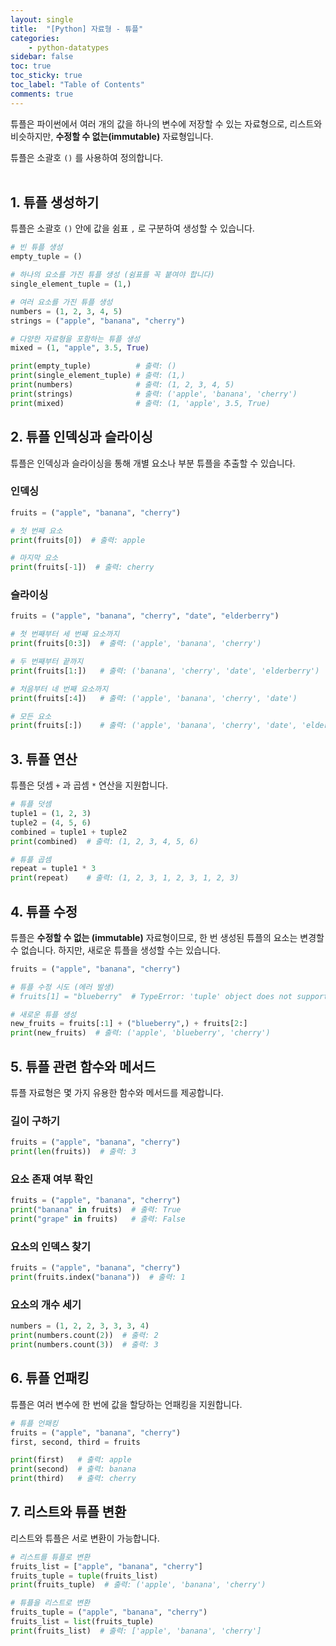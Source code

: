 ```yaml
---
layout: single
title:  "[Python] 자료형 - 튜플"
categories: 
    - python-datatypes
sidebar: false
toc: true
toc_sticky: true
toc_label: "Table of Contents"
comments: true
---
```




튜플은 파이썬에서 여러 개의 값을 하나의 변수에 저장할 수 있는 자료형으로, 리스트와 비슷하지만, **수정할 수 없는(immutable)** 자료형입니다.

튜플은 소괄호 `()` 를 사용하여 정의합니다.
<br><br>

## 1. 튜플 생성하기
튜플은 소괄호 `()` 안에 값을 쉼표 `,` 로 구분하여 생성할 수 있습니다.

```python
# 빈 튜플 생성
empty_tuple = ()

# 하나의 요소를 가진 튜플 생성 (쉼표를 꼭 붙여야 합니다)
single_element_tuple = (1,)

# 여러 요소를 가진 튜플 생성
numbers = (1, 2, 3, 4, 5)
strings = ("apple", "banana", "cherry")

# 다양한 자료형을 포함하는 튜플 생성
mixed = (1, "apple", 3.5, True)

print(empty_tuple)          # 출력: ()
print(single_element_tuple) # 출력: (1,)
print(numbers)              # 출력: (1, 2, 3, 4, 5)
print(strings)              # 출력: ('apple', 'banana', 'cherry')
print(mixed)                # 출력: (1, 'apple', 3.5, True)
```


## 2. 튜플 인덱싱과 슬라이싱
튜플은 인덱싱과 슬라이싱을 통해 개별 요소나 부분 튜플을 추출할 수 있습니다.

### 인덱싱
```python
fruits = ("apple", "banana", "cherry")

# 첫 번째 요소
print(fruits[0])  # 출력: apple

# 마지막 요소
print(fruits[-1])  # 출력: cherry
```

### 슬라이싱
```python
fruits = ("apple", "banana", "cherry", "date", "elderberry")

# 첫 번째부터 세 번째 요소까지
print(fruits[0:3])  # 출력: ('apple', 'banana', 'cherry')

# 두 번째부터 끝까지
print(fruits[1:])   # 출력: ('banana', 'cherry', 'date', 'elderberry')

# 처음부터 네 번째 요소까지
print(fruits[:4])   # 출력: ('apple', 'banana', 'cherry', 'date')

# 모든 요소
print(fruits[:])    # 출력: ('apple', 'banana', 'cherry', 'date', 'elderberry')
```

## 3. 튜플 연산
튜플은 덧셈 `+` 과 곱셈 `*` 연산을 지원합니다.

```python
# 튜플 덧셈
tuple1 = (1, 2, 3)
tuple2 = (4, 5, 6)
combined = tuple1 + tuple2
print(combined)  # 출력: (1, 2, 3, 4, 5, 6)

# 튜플 곱셈
repeat = tuple1 * 3
print(repeat)    # 출력: (1, 2, 3, 1, 2, 3, 1, 2, 3)
```

## 4. 튜플 수정
튜플은 **수정할 수 없는 (immutable)** 자료형이므로, 한 번 생성된 튜플의 요소는 변경할 수 없습니다. 하지만, 새로운 튜플을 생성할 수는 있습니다.

```python
fruits = ("apple", "banana", "cherry")

# 튜플 수정 시도 (에러 발생)
# fruits[1] = "blueberry"  # TypeError: 'tuple' object does not support item assignment

# 새로운 튜플 생성
new_fruits = fruits[:1] + ("blueberry",) + fruits[2:]
print(new_fruits)  # 출력: ('apple', 'blueberry', 'cherry')
```

## 5. 튜플 관련 함수와 메서드
튜플 자료형은 몇 가지 유용한 함수와 메서드를 제공합니다.

### 길이 구하기
```python
fruits = ("apple", "banana", "cherry")
print(len(fruits))  # 출력: 3
```

### 요소 존재 여부 확인
```python
fruits = ("apple", "banana", "cherry")
print("banana" in fruits)  # 출력: True
print("grape" in fruits)   # 출력: False
```

### 요소의 인덱스 찾기
```python
fruits = ("apple", "banana", "cherry")
print(fruits.index("banana"))  # 출력: 1
```

### 요소의 개수 세기
```python
numbers = (1, 2, 2, 3, 3, 3, 4)
print(numbers.count(2))  # 출력: 2
print(numbers.count(3))  # 출력: 3
```


## 6. 튜플 언패킹
튜플은 여러 변수에 한 번에 값을 할당하는 언패킹을 지원합니다.

```python
# 튜플 언패킹
fruits = ("apple", "banana", "cherry")
first, second, third = fruits

print(first)   # 출력: apple
print(second)  # 출력: banana
print(third)   # 출력: cherry
```

## 7. 리스트와 튜플 변환
리스트와 튜플은 서로 변환이 가능합니다.

```python
# 리스트를 튜플로 변환
fruits_list = ["apple", "banana", "cherry"]
fruits_tuple = tuple(fruits_list)
print(fruits_tuple)  # 출력: ('apple', 'banana', 'cherry')

# 튜플을 리스트로 변환
fruits_tuple = ("apple", "banana", "cherry")
fruits_list = list(fruits_tuple)
print(fruits_list)  # 출력: ['apple', 'banana', 'cherry']
```
